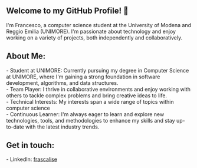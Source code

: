 <h2>Welcome to my GitHub Profile! 👋</h2>
I'm Francesco, a computer science student at the University of Modena and Reggio Emilia (UNIMORE). I'm passionate about technology and enjoy working on a variety of projects, both independently and collaboratively.

<h2>About Me:</h2>
- Student at UNIMORE: Currently pursuing my degree in Computer Science at UNIMORE, where I'm gaining a strong foundation in software development, algorithms, and data structures. <br>
- Team Player: I thrive in collaborative environments and enjoy working with others to tackle complex problems and bring creative ideas to life. <br>
- Technical Interests: My interests span a wide range of topics within computer science <br>
- Continuous Learner: I'm always eager to learn and explore new technologies, tools, and methodologies to enhance my skills and stay up-to-date with the latest industry trends. <br>

<h2>Get in touch:</h2>
- LinkedIn: <a href="https://www.linkedin.com/in/frascalise/">frascalise </a>

<!---
frascalise/frascalise is a ✨ special ✨ repository because its `README.md` (this file) appears on your GitHub profile.
You can click the Preview link to take a look at your changes.
--->
